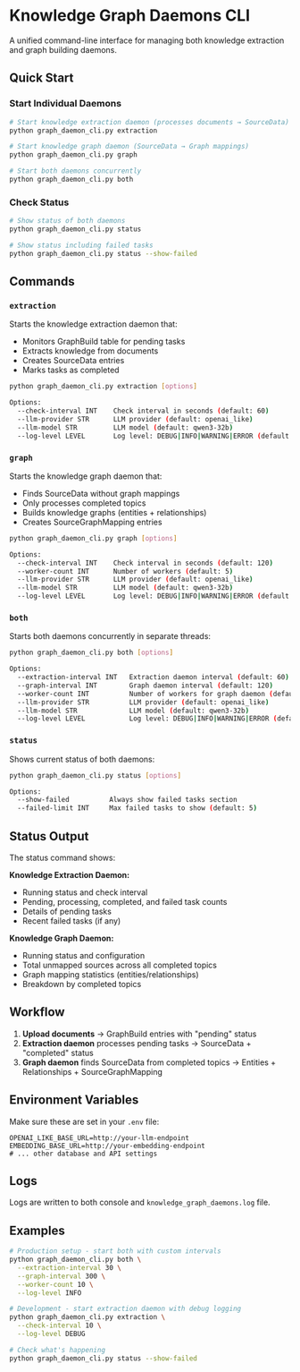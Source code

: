 # Knowledge Graph Daemons CLI

A unified command-line interface for managing both knowledge extraction and graph building daemons.

## Quick Start

### Start Individual Daemons

```bash
# Start knowledge extraction daemon (processes documents → SourceData)
python graph_daemon_cli.py extraction

# Start knowledge graph daemon (SourceData → Graph mappings)  
python graph_daemon_cli.py graph

# Start both daemons concurrently
python graph_daemon_cli.py both
```

### Check Status

```bash
# Show status of both daemons
python graph_daemon_cli.py status

# Show status including failed tasks
python graph_daemon_cli.py status --show-failed
```

## Commands

### `extraction`
Starts the knowledge extraction daemon that:
- Monitors GraphBuild table for pending tasks
- Extracts knowledge from documents
- Creates SourceData entries
- Marks tasks as completed

```bash
python graph_daemon_cli.py extraction [options]

Options:
  --check-interval INT    Check interval in seconds (default: 60)
  --llm-provider STR      LLM provider (default: openai_like)
  --llm-model STR         LLM model (default: qwen3-32b)  
  --log-level LEVEL       Log level: DEBUG|INFO|WARNING|ERROR (default: INFO)
```

### `graph`
Starts the knowledge graph daemon that:
- Finds SourceData without graph mappings
- Only processes completed topics
- Builds knowledge graphs (entities + relationships)
- Creates SourceGraphMapping entries

```bash
python graph_daemon_cli.py graph [options]

Options:
  --check-interval INT    Check interval in seconds (default: 120)
  --worker-count INT      Number of workers (default: 5)
  --llm-provider STR      LLM provider (default: openai_like)
  --llm-model STR         LLM model (default: qwen3-32b)
  --log-level LEVEL       Log level: DEBUG|INFO|WARNING|ERROR (default: INFO)
```

### `both`
Starts both daemons concurrently in separate threads:

```bash
python graph_daemon_cli.py both [options]

Options:
  --extraction-interval INT   Extraction daemon interval (default: 60)
  --graph-interval INT        Graph daemon interval (default: 120)
  --worker-count INT          Number of workers for graph daemon (default: 5)
  --llm-provider STR          LLM provider (default: openai_like)
  --llm-model STR             LLM model (default: qwen3-32b)
  --log-level LEVEL           Log level: DEBUG|INFO|WARNING|ERROR (default: INFO)
```

### `status`
Shows current status of both daemons:

```bash
python graph_daemon_cli.py status [options]

Options:
  --show-failed          Always show failed tasks section
  --failed-limit INT     Max failed tasks to show (default: 5)
```

## Status Output

The status command shows:

**Knowledge Extraction Daemon:**
- Running status and check interval
- Pending, processing, completed, and failed task counts
- Details of pending tasks
- Recent failed tasks (if any)

**Knowledge Graph Daemon:**
- Running status and configuration
- Total unmapped sources across all completed topics
- Graph mapping statistics (entities/relationships)
- Breakdown by completed topics

## Workflow

1. **Upload documents** → GraphBuild entries with "pending" status
2. **Extraction daemon** processes pending tasks → SourceData + "completed" status
3. **Graph daemon** finds SourceData from completed topics → Entities + Relationships + SourceGraphMapping

## Environment Variables

Make sure these are set in your `.env` file:

```
OPENAI_LIKE_BASE_URL=http://your-llm-endpoint
EMBEDDING_BASE_URL=http://your-embedding-endpoint
# ... other database and API settings
```

## Logs

Logs are written to both console and `knowledge_graph_daemons.log` file.

## Examples

```bash
# Production setup - start both with custom intervals
python graph_daemon_cli.py both \
  --extraction-interval 30 \
  --graph-interval 300 \
  --worker-count 10 \
  --log-level INFO

# Development - start extraction daemon with debug logging
python graph_daemon_cli.py extraction \
  --check-interval 10 \
  --log-level DEBUG

# Check what's happening
python graph_daemon_cli.py status --show-failed
``` 